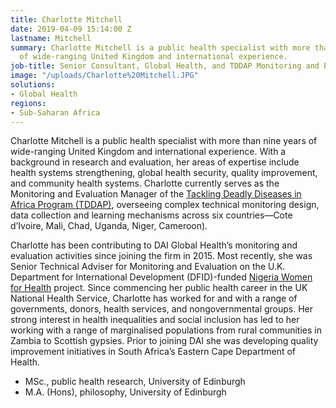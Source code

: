 ```yaml
---
title: Charlotte Mitchell
date: 2019-04-09 15:14:00 Z
lastname: Mitchell
summary: Charlotte Mitchell is a public health specialist with more than nine years
  of wide-ranging United Kingdom and international experience.
job-title: Senior Consultant, Global Health, and TDDAP Monitoring and Evaluation Manager
image: "/uploads/Charlotte%20Mitchell.JPG"
solutions:
- Global Health
regions:
- Sub-Saharan Africa
---
```


Charlotte Mitchell is a public health specialist with more than nine years of wide-ranging United Kingdom and international experience. With a background in research and evaluation, her areas of expertise include health systems strengthening, global health security, quality improvement, and community health systems. Charlotte currently serves as the Monitoring and Evaluation Manager of the [Tackling Deadly Diseases in Africa Program (TDDAP)](https://www.dai.com/our-work/projects/africa-tackling-deadly-diseases-in-africa-program), overseeing complex technical monitoring design, data collection and learning mechanisms across six countries—Cote d’Ivoire, Mali, Chad, Uganda, Niger, Cameroon).

Charlotte has been contributing to DAI Global Health’s monitoring and evaluation activities since joining the firm in 2015. Most recently, she was Senior Technical Adviser for Monitoring and Evaluation on the U.K. Department for International Development (DFID)-funded [Nigeria Women for Health](https://www.dai.com/our-work/projects/nigeria-women-for-health-w4h) project. Since commencing her public health career in the UK National Health Service, Charlotte has worked for and with a range of governments, donors, health services, and nongovernmental groups. Her strong interest in health inequalities and social inclusion has led to her working with a range of marginalised populations from rural communities in Zambia to Scottish gypsies. Prior to joining DAI she was developing quality improvement initiatives in South Africa’s Eastern Cape Department of Health.

* MSc., public health research, University of Edinburgh
* M.A. (Hons), philosophy, University of Edinburgh